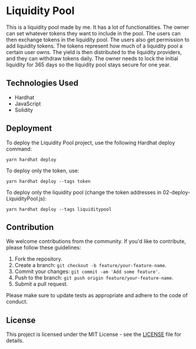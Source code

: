# Liquidity Pool

This is a liquidity pool made by me. It has a lot of functionalities. The owner can set whatever tokens they want to include in the pool. The users can then exchange tokens in the liquidity pool. The users also get permission to add liquidity tokens. The tokens represent how much of a liquidity pool a certain user owns. The yield is then distributed to the liquidity providers, and they can withdraw tokens daily. The owner needs to lock the initial liquidity for 365 days so the liquidity pool stays secure for one year.

## Technologies Used

-   Hardhat
-   JavaScript
-   Solidity

## Deployment

To deploy the Liquidity Pool project, use the following Hardhat deploy command:

```shell
yarn hardhat deploy
```

To deploy only the token, use:

```shell
yarn hardhat deploy --tags token
```

To deploy only the liquidity pool (change the token addresses in 02-deploy-LiquidityPool.js):

```shell
yarn hardhat deploy --tags liquiditypool
```

## Contribution

We welcome contributions from the community. If you'd like to contribute, please follow these guidelines:

1. Fork the repository.
2. Create a branch: `git checkout -b feature/your-feature-name`.
3. Commit your changes: `git commit -am 'Add some feature'`.
4. Push to the branch: `git push origin feature/your-feature-name`.
5. Submit a pull request.

Please make sure to update tests as appropriate and adhere to the code of conduct.

## License

This project is licensed under the MIT License - see the [LICENSE](LICENSE) file for details.
